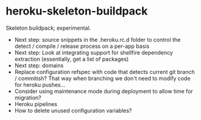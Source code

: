 # heroku-skeleton-buildpack

Skeleton buildpack; experimental.

* Next step: source snippets in the .heroku.rc.d folder to control the detect / compile / release process on a per-app basis
* Next step: Look at integrating support for shellfire dependency extraction (essentially, get a list of packages)
* Next step: domains
* Replace configuration refspec with code that detects current git branch / commitish? That way when branching we don't need to modify code for heroku pushes...
* Consider using maintenance mode during deployment to allow time for migration?
* Heroku pipelines
* How to delete unused configuration variables?
